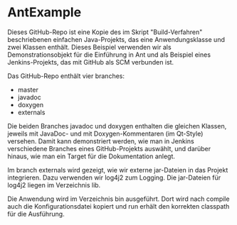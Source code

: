 # AntExample
Dieses GitHub-Repo ist eine Kopie des im Skript "Build-Verfahren" beschriebenen einfachen Java-Projekts, das eine Anwendungsklasse und zwei Klassen enthält. Dieses Beispiel verwenden wir als Demonstrationsobjekt für die Einführung in Ant und als Beispiel eines Jenkins-Projekts, das mit GitHub als SCM verbunden ist. 

Das GitHub-Repo enthält vier branches:
- master
- javadoc
- doxygen
- externals

Die beiden Branches javadoc und doxygen enthalten die gleichen Klassen,
jeweils mit JavaDoc- und mit Doxygen-Kommentaren (im Qt-Style) versehen. 
Damit kann demonstriert werden, wie man in Jenkins verschiedene Branches eines 
GitHub-Projekts auswählt, und darüber hinaus, wie man ein Target für die Dokumentation anlegt.

Im branch externals wird gezeigt, wie wir externe jar-Dateien in das Projekt integrieren. 
Dazu verwenden wir log4j2 zum Logging. Die jar-Dateien für log4j2 liegen im Verzeichnis
lib.

Die Anwendung wird im Verzeichnis bin ausgeführt. Dort wird nach compile auch die Konfigurationsdatei 
kopiert und run erhält den korrekten classpath für die Ausführung.
